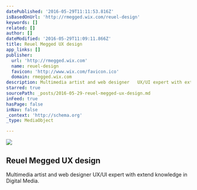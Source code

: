 ```yaml
---
datePublished: '2016-05-29T11:11:53.816Z'
isBasedOnUrl: 'http://rmegged.wix.com/reuel-design'
keywords: []
related: []
author: []
dateModified: '2016-05-29T11:09:11.866Z'
title: Reuel Megged UX design
app_links: []
publisher:
  url: 'http://rmegged.wix.com'
  name: reuel-design
  favicon: 'http://www.wix.com/favicon.ico'
  domain: rmegged.wix.com
description: Multimedia artist and web designer   UX/UI expert with extend knowledge in Digital Media.
starred: true
sourcePath: _posts/2016-05-29-reuel-megged-ux-design.md
inFeed: true
hasPage: false
inNav: false
_context: 'http://schema.org'
_type: MediaObject

---
```

<article style=""><img src="https://the-grid-user-content.s3-us-west-2.amazonaws.com/6af9f65b-bbc5-40d2-a176-21fe9ee48ba9.png" /><h1>Reuel Megged UX design</h1><p>Multimedia artist and web designer UX/UI expert with extend knowledge in Digital Media.</p></article>